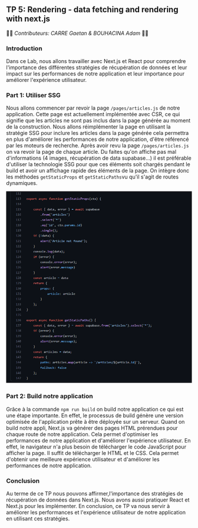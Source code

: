 ## TP 5: Rendering - data fetching and rendering with next.js

👨‍🦱 _Contributeurs: CARRE Gaetan & BOUHACINA Adam_ 👨🏽

### Introduction

Dans ce Lab, nous allons travailler avec Next.js et React pour comprendre l'importance des différentes stratégies de récupération de données et leur impact sur les performances de notre application et leur importance pour améliorer l'expérience utilisateur.

### Part 1: Utiliser SSG
Nous allons commencer par revoir la page `/pages/articles.js` de notre application. Cette page est actuellement implémentée avec CSR, ce qui signifie que les articles ne sont pas inclus dans la page générée au moment de la construction. Nous allons réimplémenter la page en utilisant la stratégie SSG pour inclure les articles dans la page générée cela permettra en plus d'améliorer les performances de notre application, d'être référencé par les moteurs de recherche. Après avoir revu la page `/pages/articles.js` on va revoir la page de chaque article. Du faites qu'on affiche pas mal d'informations (4 images, récupération de data supabase...) il est préférable d'utiliser la technologie SSG pour que ces éléments soit chargés pendant le build et avoir un affichage rapide des éléments de la page. On intègre donc les méthodes `getStaticProps` et `getStaticPaths`vu qu'il s'agit de routes dynamiques.

![Untitled](/labs/readme_lab/assets/screen19.PNG)

### Part 2: Build notre application

Grâce à la commande ```npm run build``` on build notre application ce qui est une étape importante. En effet, le processus de build génère une version optimisée de l'application prête à être déployée sur un serveur. Quand on build notre appli, Next.js va générer des pages HTML prérendues pour chaque route de notre application. Cela permet d'optimiser les performances de notre application et d'améliorer l'expérience utilisateur. En effet, le navigateur n'a plus besoin de télécharger le code JavaScript pour afficher la page. Il suffit de télécharger le HTML et le CSS. Cela permet d'obtenir une meilleure expérience utilisateur et d'améliorer les performances de notre application.


### Conclusion

Au terme de ce TP nous pouvons affirmer,l'importance des stratégies de récupération de données dans Next.js. Nous avons aussi pratiquer React et Next.js pour les implémenter. En conclusion, ce TP va nous servir à améliorer les performances et l'expérience utilisateur de notre application en utilisant ces stratégies.